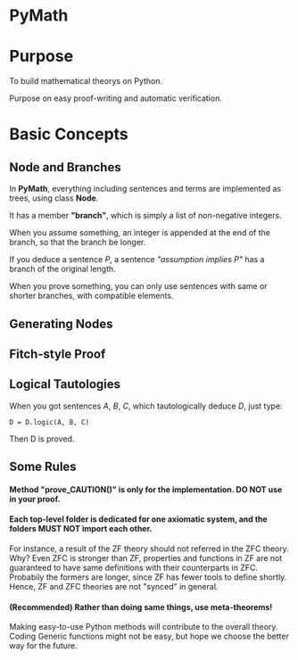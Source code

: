 
PyMath
=======================

# Purpose

To build mathematical theorys on Python.

Purpose on easy proof-writing and automatic verification.

# Basic Concepts

## Node and Branches

In **PyMath**, everything including sentences and terms are implemented as trees, using class **Node**.

It has a member **"branch"**, which is simply a list of non-negative integers.

When you assume something, an integer is appended at the end of the branch, so that the branch be longer.

If you deduce a sentence *P*, a sentence *"assumption implies P"* has a branch of the original length.

When you prove something, you can only use sentences with same or shorter branches, with compatible elements.


## Generating Nodes




## Fitch-style Proof





## Logical Tautologies

When you got sentences *A*, *B*, *C*, which tautologically deduce *D*, just type:

    D = D.logic(A, B, C)

Then D is proved.



## Some Rules

#### Method "prove_CAUTION()" is only for the implementation. **DO NOT** use in your proof.

#### Each top-level folder is dedicated for one axiomatic system, and the folders **MUST NOT** import each other.

For instance, a result of the ZF theory should not referred in the ZFC theory. Why? Even ZFC is stronger than ZF, properties and functions in ZF are not guaranteed to have same definitions with their counterparts in ZFC. Probabily the formers are longer, since ZF has fewer tools to define shortly. Hence, ZF and ZFC theories are not "synced" in general.

#### (Recommended) Rather than doing same things, use meta-theorems!

Making easy-to-use Python methods will contribute to the overall theory. Coding Generic functions might not be easy, but hope we choose the better way for the future.